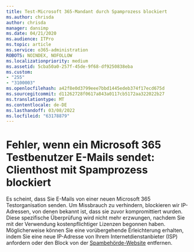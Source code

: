 ```yaml
---
title: Test-Microsoft 365-Mandant durch Spamprozess blockiert
ms.author: chrisda
author: chrisda
manager: dansimp
ms.date: 04/21/2020
ms.audience: ITPro
ms.topic: article
ms.service: o365-administration
ROBOTS: NOINDEX, NOFOLLOW
ms.localizationpriority: medium
ms.assetid: 5cba50a0-257f-45de-9f68-df9250838eba
ms.custom:
- "255"
- "3100003"
ms.openlocfilehash: a42f8e0d3799eee7bbd1445edeb374f17ecd675d
ms.sourcegitcommit: d11262728f0617a843a0117cb5172aa322022b27
ms.translationtype: MT
ms.contentlocale: de-DE
ms.lasthandoff: 03/08/2022
ms.locfileid: "63178879"
---
```

# <a name="error-when-a-microsoft-365-trial-user-sends-email-client-host-blocked-using-spamhaus"></a>Fehler, wenn ein Microsoft 365 Testbenutzer E-Mails sendet: Clienthost mit Spamprozess blockiert

Es scheint, dass Sie E-Mails von einer neuen Microsoft 365 Testorganisation senden. Um Missbrauch zu verhindern, blockieren wir IP-Adressen, von denen bekannt ist, dass sie zuvor kompromittiert wurden. Diese spezifische Überprüfung wird nicht mehr erzwungen, nachdem Sie mit der Verwendung kostenpflichtiger Lizenzen begonnen haben. Möglicherweise können Sie eine vorübergehende Erleichterung erhalten, indem Sie eine neue IP-Adresse von Ihrem Internetdienstanbieter (ISP) anfordern oder den Block von der [Spambehörde-Website](https://go.microsoft.com/fwlink/p/?linkid=123245) entfernen.
